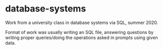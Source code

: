 # database-systems
Work from a university class in database systems via SQL, summer 2020.

Format of work was usually writing an SQL file, answering questions by writing proper queries/doing the operations asked in prompts using given data.
